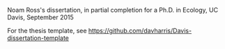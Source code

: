 Noam Ross's dissertation, in partial completion for a Ph.D. in Ecology, UC Davis, September 2015

For the thesis template, see <https://github.com/davharris/Davis-dissertation-template>
